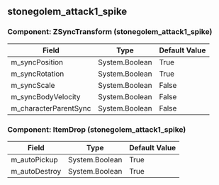 ## stonegolem_attack1_spike

### Component: ZSyncTransform (stonegolem_attack1_spike)

|Field|Type|Default Value|
|-----|----|-------------|
|m_syncPosition|System.Boolean|True|
|m_syncRotation|System.Boolean|True|
|m_syncScale|System.Boolean|False|
|m_syncBodyVelocity|System.Boolean|False|
|m_characterParentSync|System.Boolean|False|

### Component: ItemDrop (stonegolem_attack1_spike)

|Field|Type|Default Value|
|-----|----|-------------|
|m_autoPickup|System.Boolean|True|
|m_autoDestroy|System.Boolean|True|

